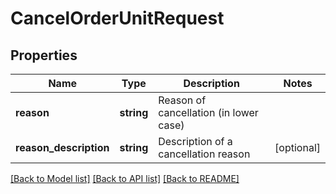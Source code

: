 # CancelOrderUnitRequest

## Properties
Name | Type | Description | Notes
------------ | ------------- | ------------- | -------------
**reason** | **string** | Reason of cancellation (in lower case) | 
**reason_description** | **string** | Description of a cancellation reason | [optional] 

[[Back to Model list]](../../README.md#documentation-for-models) [[Back to API list]](../../README.md#documentation-for-api-endpoints) [[Back to README]](../../README.md)


